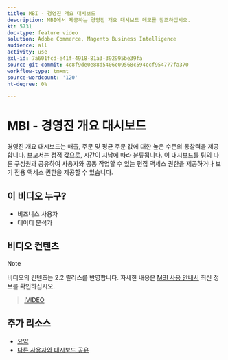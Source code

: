 ```yaml
---
title: MBI - 경영진 개요 대시보드
description: MBI에서 제공하는 경영진 개요 대시보드 데모를 참조하십시오.
kt: 5731
doc-type: feature video
solution: Adobe Commerce, Magento Business Intelligence
audience: all
activity: use
exl-id: 7a601fcd-e41f-4918-81a3-392995be39fa
source-git-commit: 4c8f9de0e88d5406c09568c594ccf954777fa370
workflow-type: tm+mt
source-wordcount: '120'
ht-degree: 0%

---
```


# MBI - 경영진 개요 대시보드

경영진 개요 대시보드는 매출, 주문 및 평균 주문 값에 대한 높은 수준의 통찰력을 제공합니다. 보고서는 정적 값으로, 시간이 지남에 따라 분류됩니다. 이 대시보드를 팀의 다른 구성원과 공유하여 사용자와 공동 작업할 수 있는 편집 액세스 권한을 제공하거나 보기 전용 액세스 권한을 제공할 수 있습니다.

## 이 비디오 누구?

- 비즈니스 사용자
- 데이터 분석가

## 비디오 컨텐츠

>[!NOTE]
>
>비디오의 컨텐츠는 2.2 릴리스를 반영합니다. 자세한 내용은 [MBI 사용 안내서](https://docs.magento.com/mbi/) 최신 정보를 확인하십시오.

>[!VIDEO](https://video.tv.adobe.com/v/35986?quality=12&learn=on)

## 추가 리소스

- [요약](https://docs.magento.com/mbi/data-user/dashboards/dashboards-pro.html#executive-summary-guest-checkout-allowed)
- [다른 사용자와 대시보드 공유](https://docs.magento.com/mbi/data-user/dashboards/share-dashboard-with-users.html)
